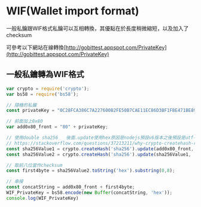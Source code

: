 # WIF\(Wallet import format\)

一般私鑰跟WIF格式私鑰可以互相轉換，其優點在於長度稍微縮短，以及加入了checksum

可參考以下網站在線轉換[http://gobittest.appspot.com/PrivateKey](http://gobittest.appspot.com/PrivateKey)





## 一般私鑰轉為WIF格式

```js
var crypto = require('crypto');
var bs58 = require('bs58');

// 隨機的私鑰
const privateKey = "0C28FCA386C7A227600B2FE50B7CAE11EC86D3BF1FBE471BE89827E19D72AA1D";

// 前面加上0x80
var add0x80_front = "80" + privateKey;

// 使用double sha256   後面.update使用hex原因是nodejs預設v6版本之後預設是utf-8
// https://stackoverflow.com/questions/37213211/why-crypto-createhash-returns-different-output-in-new-version
const sha256Value1 = crypto.createHash('sha256').update(add0x80_front, 'hex').digest();
const sha256Value2 = crypto.createHash('sha256').update(sha256Value1, 'hex').digest();

// 取前八位當作checksum
const first4byte = sha256Value2.toString('hex').substring(0,8);

// 串接
const concatString = add0x80_front + first4byte;
WIF_PrivateKey = bs58.encode(new Buffer(concatString, 'hex'));
console.log(WIF_PrivateKey)

```



